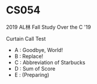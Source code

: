 # CS054
2019 AL林 Fall Study Over the C '19

Curtain Call Test
- A : Goodbye, World!
- B : Replace!
- C : Abbreviation of Starbucks
- D : Sum of Score
- E : (Preparing)
